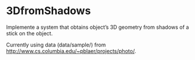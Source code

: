 # 3DfromShadows
Implemente a system that obtains object’s 3D geometry from shadows of a stick on the object. 

Currently using data (data/sample/) from http://www.cs.columbia.edu/~pblaer/projects/photo/.
